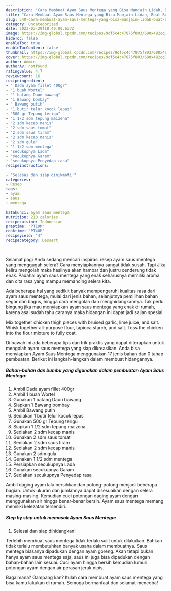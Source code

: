 ```yaml
---
description: "Cara Membuat Ayam Saus Mentega yang Bisa Manjain Lidah, Buat Buka Puasa}"
title: "Cara Membuat Ayam Saus Mentega yang Bisa Manjain Lidah, Buat Buka Puasa}"
slug: 540-cara-membuat-ayam-saus-mentega-yang-bisa-manjain-lidah-buat-buka-puasa
category: Uncategorized
date: 2023-03-29T18:40:00.637Z
image: https://img-global.cpcdn.com/recipes/9df5c4c47875f803/680x482cq70/ayam-saus-mentega-foto-resep-utama.jpg
hideToc: false
enableToc: true
enableTocContent: false
thumbnail: https://img-global.cpcdn.com/recipes/9df5c4c47875f803/680x482cq70/ayam-saus-mentega-foto-resep-utama.jpg
cover: https://img-global.cpcdn.com/recipes/9df5c4c47875f803/680x482cq70/ayam-saus-mentega-foto-resep-utama.jpg
author: Admin
authorAv: notfound
ratingvalue: 4.7
reviewcount: 16
recipeingredient:
- " Dada ayam fillet 400gr"
- "1 buah Wortel"
- "1 batang Daun bawang"
- "1 Bawang bombay"
- " Bawang putih"
- "1 butir telur kocok lepas"
- "500 gr Tepung terigu"
- "1 1/2 sdm tepung maizena"
- "2 sdm kecap manis"
- "2 sdm saus tomat"
- "2 sdm saus tiram"
- "2 sdm kecap manis"
- "2 sdm gula"
- "1 1/2 sdm mentega"
- "secukupnya Lada"
- "secukupnya Garam"
- "secukupnya Penyedap rasa"
recipeinstructions:

- "Selesai dan siap dinikmati!"
categories:
- Resep
tags:
- ayam
- saus
- mentega

katakunci: ayam saus mentega 
nutrition: 210 calories
recipecuisine: Indonesian
preptime: "PT19M"
cooktime: "PT40M"
recipeyield: "4"
recipecategory: Dessert

---
```



Selamat pagi Anda sedang mencari inspirasi resep ayam saus mentega yang menggugah selera? Cara menyiapkannya sangat tidak susah. Tapi Jika keliru mengolah maka hasilnya akan hambar dan justru cenderung tidak enak. Padahal ayam saus mentega yang enak seharusnya memiliki aroma dan cita rasa yang mampu memancing selera kita.


Ada beberapa hal yang sedikit banyak mempengaruhi kualitas rasa dari ayam saus mentega, mulai dari jenis bahan, selanjutnya pemilihan bahan segar dan bagus, hingga cara mengolah dan menghidangkannya. Tak perlu bingung jika mau menyiapkan ayam saus mentega yang enak di rumah, karena asal sudah tahu caranya maka hidangan ini dapat jadi sajian spesial.

Mix together chicken thigh pieces with bruised garlic, lime juice, and salt. Whisk together all-purpose flour, tapioca starch, and salt. Toss the chicken into the flour mixture to fully coat.


Di bawah ini ada beberapa tips dan trik praktis yang dapat diterapkan untuk mengolah ayam saus mentega yang siap dikreasikan. Anda bisa menyiapkan Ayam Saus Mentega menggunakan 17 jenis bahan dan 0 tahap pembuatan. Berikut ini langkah-langkah dalam membuat hidangannya.

<!--inarticleads1-->

##### Bahan-bahan dan bumbu yang digunakan dalam pembuatan Ayam Saus Mentega:

1. Ambil  Dada ayam fillet 400gr
1. Ambil 1 buah Wortel
1. Gunakan 1 batang Daun bawang
1. Siapkan 1 Bawang bombay
1. Ambil  Bawang putih
1. Sediakan 1 butir telur kocok lepas
1. Gunakan 500 gr Tepung terigu
1. Siapkan 1 1/2 sdm tepung maizena
1. Sediakan 2 sdm kecap manis
1. Gunakan 2 sdm saus tomat
1. Sediakan 2 sdm saus tiram
1. Sediakan 2 sdm kecap manis
1. Gunakan 2 sdm gula
1. Gunakan 1 1/2 sdm mentega
1. Persiapkan secukupnya Lada
1. Gunakan secukupnya Garam
1. Sediakan secukupnya Penyedap rasa


Ambil daging ayam lalu bersihkan dan potong-potong menjadi beberapa bagian. Untuk ukuran dan jumlahnya dapat disesuaikan dengan selera masing-masing. Kemudian cuci potongan daging ayam dengan menggunakan air hingga benar-benar bersih. Ayam saus mentega memang memiliki kelezatan tersendiri. 

<!--inarticleads2-->

##### Step by step untuk memasak Ayam Saus Mentega:


1. Selesai dan siap dihidangkan!

Terlebih membuat saus mentega tidak terlalu sulit untuk dilakukan. Bahkan tidak terlalu membutuhkan banyak usaha dalam membuatnya. Saus mentega biasanya dipadukan dengan ayam goreng. Akan tetapi bukan hanya ayam saus mentega saja, saus ini juga bisa dipadukan dengan bahan-bahan lain sesuai. Cuci ayam hingga bersih kemudian lumuri potongan ayam dengan air perasan jeruk nipis. 

Bagaimana? Gampang kan? Itulah cara membuat ayam saus mentega yang bisa kamu lakukan di rumah. Semoga bermanfaat dan selamat mencoba!
